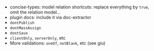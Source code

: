 - concise-types: model relation shortcuts: replace everything by `true`, omit the relation model...
- plugin docs: include it via doc-extractor
- `dontPublish`
- `dontMassAssign`
- `dontSave`
- `clientOnly`, `serverOnly`, etc
- More validations: `oneOf`, `notBlank`, etc (see giu)